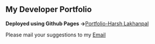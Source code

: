 ## My Developer Portfolio
**Deployed using Github Pages ->**[Portfolio-Harsh Lakhanpal](https://harshlakhanpal.github.io/Portfolio/)


Please mail your suggestions to my [Email](mailto:harshlakhanpal@gmail.com)
